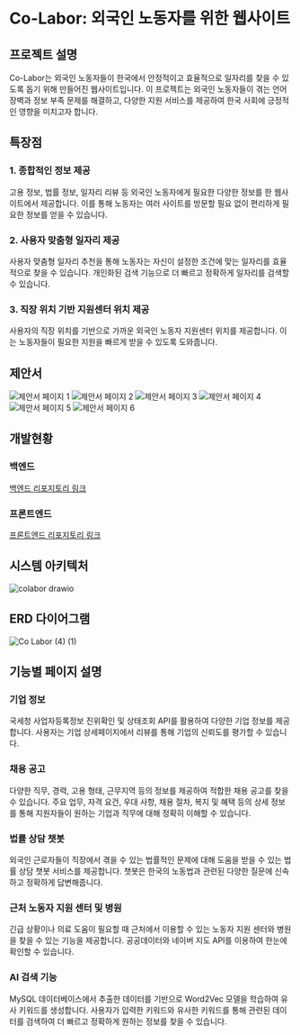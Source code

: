 # Co-Labor: 외국인 노동자를 위한 웹사이트

## 프로젝트 설명
Co-Labor는 외국인 노동자들이 한국에서 안정적이고 효율적으로 일자리를 찾을 수 있도록 돕기 위해 만들어진 웹사이트입니다. 이 프로젝트는 외국인 노동자들이 겪는 언어 장벽과 정보 부족 문제를 해결하고, 다양한 지원 서비스를 제공하여 한국 사회에 긍정적인 영향을 미치고자 합니다.

## 특장점
### 1. 종합적인 정보 제공
고용 정보, 법률 정보, 일자리 리뷰 등 외국인 노동자에게 필요한 다양한 정보를 한 웹사이트에서 제공합니다. 이를 통해 노동자는 여러 사이트를 방문할 필요 없이 편리하게 필요한 정보를 얻을 수 있습니다.

### 2. 사용자 맞춤형 일자리 제공
사용자 맞춤형 일자리 추천을 통해 노동자는 자신이 설정한 조건에 맞는 일자리를 효율적으로 찾을 수 있습니다. 개인화된 검색 기능으로 더 빠르고 정확하게 일자리를 검색할 수 있습니다.

### 3. 직장 위치 기반 지원센터 위치 제공
사용자의 직장 위치를 기반으로 가까운 외국인 노동자 지원센터 위치를 제공합니다. 이는 노동자들이 필요한 지원을 빠르게 받을 수 있도록 도와줍니다.

## 제안서
![제안서 페이지 1](./images/proposal_1.jpg)
![제안서 페이지 2](./images/proposal_2.jpg)
![제안서 페이지 3](./images/proposal_3.jpg)
![제안서 페이지 4](./images/proposal_4.jpg)
![제안서 페이지 5](./images/proposal_5.jpg)
![제안서 페이지 6](./images/proposal_6.jpg)

## 개발현황
### 백엔드
[백엔드 리포지토리 링크](https://github.com/Co-Labor-Project/Co-Labor-BE)

### 프론트엔드
[프론트엔드 리포지토리 링크](https://github.com/Co-Labor-Project/Co-Labor-FE)

## 시스템 아키텍처
![colabor drawio](https://github.com/user-attachments/assets/127e0d5d-714e-4416-9334-575a5e4a0209)

## ERD 다이어그램
![Co Labor (4) (1)](https://github.com/user-attachments/assets/1d6fb457-601a-44de-89e5-44dad404c0ef)

## 기능별 페이지 설명
### 기업 정보
국세청 사업자등록정보 진위확인 및 상태조회 API를 활용하여 다양한 기업 정보를 제공합니다. 사용자는 기업 상세페이지에서 리뷰를 통해 기업의 신뢰도를 평가할 수 있습니다.

### 채용 공고
다양한 직무, 경력, 고용 형태, 근무지역 등의 정보를 제공하여 적합한 채용 공고를 찾을 수 있습니다. 주요 업무, 자격 요건, 우대 사항, 채용 절차, 복지 및 혜택 등의 상세 정보를 통해 지원자들이 원하는 기업과 직무에 대해 정확히 이해할 수 있습니다.

### 법률 상담 챗봇
외국인 근로자들이 직장에서 겪을 수 있는 법률적인 문제에 대해 도움을 받을 수 있는 법률 상담 챗봇 서비스를 제공합니다. 챗봇은 한국의 노동법과 관련된 다양한 질문에 신속하고 정확하게 답변해줍니다.

### 근처 노동자 지원 센터 및 병원
긴급 상황이나 의료 도움이 필요할 때 근처에서 이용할 수 있는 노동자 지원 센터와 병원을 찾을 수 있는 기능을 제공합니다. 공공데이터와 네이버 지도 API를 이용하여 한눈에 확인할 수 있습니다.

### AI 검색 기능
MySQL 데이터베이스에서 추출한 데이터를 기반으로 Word2Vec 모델을 학습하여 유사 키워드를 생성합니다. 사용자가 입력한 키워드와 유사한 키워드를 통해 관련된 데이터를 검색하여 더 빠르고 정확하게 원하는 정보를 찾을 수 있습니다.


